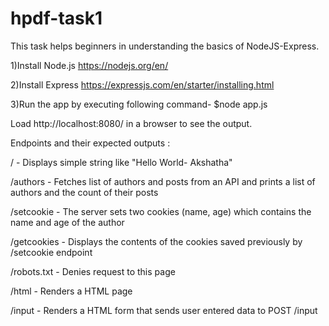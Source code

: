 # hpdf-task1

This task helps beginners in understanding the basics of NodeJS-Express.

1)Install Node.js
https://nodejs.org/en/

2)Install Express
https://expressjs.com/en/starter/installing.html

3)Run the app by executing following command-
  $node app.js
  
  Load http://localhost:8080/ in a browser to see the output.

Endpoints and their expected outputs :

/		          - Displays simple string like "Hello World- Akshatha"

/authors	    - Fetches list of authors and posts from an API and prints a list of authors and the count of their posts

/setcookie		- The server sets two cookies (name, age) which contains the name and age of the author 

/getcookies		- Displays the contents of the cookies saved previously by /setcookie endpoint

/robots.txt		- Denies request to this page

/html	      	- Renders a HTML page

/input	    	- Renders a HTML form that sends user entered data to POST /input

